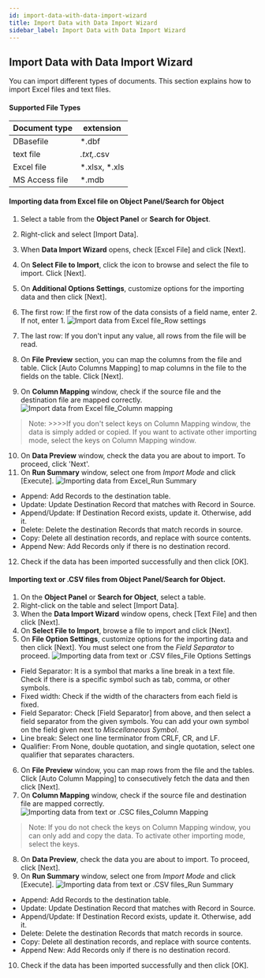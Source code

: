 ```yaml
---
id: import-data-with-data-import-wizard
title: Import Data with Data Import Wizard
sidebar_label: Import Data with Data Import Wizard
---
```


## Import Data with Data Import Wizard

You can import different types of documents. This section explains how to import Excel files and text files.

#### Supported File Types

| Document type | extension |
| --- | --- |
| DBasefile | *.dbf |
| text file |  *.txt,*.csv |
| Excel file | *.xlsx, *.xls |
| MS Access file | *.mdb |

#### Importing data from Excel file on Object Panel/Search for Object
1. Select a table from the **Object Panel** or **Search for Object**.
2. Right-click and select [Import Data].
3. When **Data Import Wizard** opens, check [Excel File] and click [Next].
4. On **Select File to Import**, click the icon to browse and select the file to import. Click [Next].
5. On **Additional Options Settings**, customize options for the importing data and then click [Next].
6. The first row: If the first row of the data consists of a field name, enter 2. If not, enter 1.
![Import data from Excel file_Row settings](https://s3.ap-northeast-2.amazonaws.com/sqlgate-manual-content/CB927F2C2B288DA82A838A9803DC8AD8.jpg)

7. The last row: If you don't input any value, all rows from the file will be read.
8. On **File Preview** section, you can map the columns from the file and table. Click [Auto Columns Mapping] to map columns in the file to the fields on the table. Click [Next].
9. On **Column Mapping** window, check if the source file and the destination file are mapped correctly.
![Import data from Excel file_Column mapping](https://s3.ap-northeast-2.amazonaws.com/sqlgate-manual-content/06973AF7048FBE06AA18CC183C576E03.jpg)
> Note: >>>>If you don't select keys on Column Mapping window, the data is simply added or copied. If you want to activate other importing mode, select the keys on Column Mapping window.

10. On **Data Preview** window, check the data you are about to import. To proceed, click 'Next'.
11. On **Run Summary** window, select one from *Import Mode* and click [Execute].
![Importing data from Excel_Run Summary](https://s3.ap-northeast-2.amazonaws.com/sqlgate-manual-content/4D15B066A82B86C8F7AAF9C34A490AC9.jpg)
- Append: Add Records to the destination table.
- Update: Update Destination Record that matches with Record in Source.
- Append/Update: If Destination Record exists, update it. Otherwise, add it.
- Delete: Delete the destination Records that match records in source.
- Copy: Delete all destination records, and replace with source contents.
- Append New: Add Records only if there is no destination record.
12. Check if the data has been imported successfully and then click [OK].

#### Importing text or .CSV files from Object Panel/Search for Object.
1. On the **Object Panel** or **Search for Object**, select a table.
2. Right-click on the table and select [Import Data].
3. When the **Data Import Wizard** window opens, check [Text File] and then click [Next].
4. On **Select File to Import**, browse a file to import and click [Next].
5. On **File Option Settings**, customize options for the importing data and then click [Next]. You must select one from the *Field Separator* to proceed.
![Importing data from text or .CSV files_File Options Settings](https://s3.ap-northeast-2.amazonaws.com/sqlgate-manual-content/F5A2D400D7D2112C9614083BCD5AD267.jpg)
- Field Separator: It is a symbol that marks a line break in a text file. Check if there is a specific symbol such as tab, comma, or other symbols.
- Fixed width: Check if the width of the characters from each field is fixed.
- Field Separator: Check [Field Separator] from above, and then select a field separator from the given symbols. You can add your own symbol on the field given next to *Miscellaneous Symbol*.
- Line break: Select one line terminator from CRLF, CR, and LF.
- Qualifier: From None, double quotation, and single quotation, select one qualifier that separates characters.

6. On **File Preview** window, you can map rows from the file and the tables. Click [Auto Column Mapping] to consecutively fetch the data and then click [Next].
7. On **Column Mapping** window, check if the source file and destination file are mapped correctly.
![Importing data from text or .CSC files_Column Mapping](https://s3.ap-northeast-2.amazonaws.com/sqlgate-manual-content/3BBC5C1B278BEB8A64DBB428C5BCA10B.jpg)

> Note: If you do not check the keys on Column Mapping window, you can only add and copy the data. To activate other importing mode, select the keys.

8. On **Data Preview**, check the data you are about to import. To proceed, click [Next].
9. On **Run Summary** window, select one from *Import Mode* and click [Execute].
![Importing data from text or .CSV files_Run Summary](https://s3.ap-northeast-2.amazonaws.com/sqlgate-manual-content/4D15B066A82B86C8F7AAF9C34A490AC9.jpg)
- Append: Add Records to the destination table.
- Update: Update Destination Record that matches with Record in Source.
- Append/Update: If Destination Record exists, update it. Otherwise, add it.
- Delete: Delete the destination Records that match records in source.
- Copy: Delete all destination records, and replace with source contents.
- Append New: Add Records only if there is no destination record.
10. Check if the data has been imported successfully and then click [OK].





